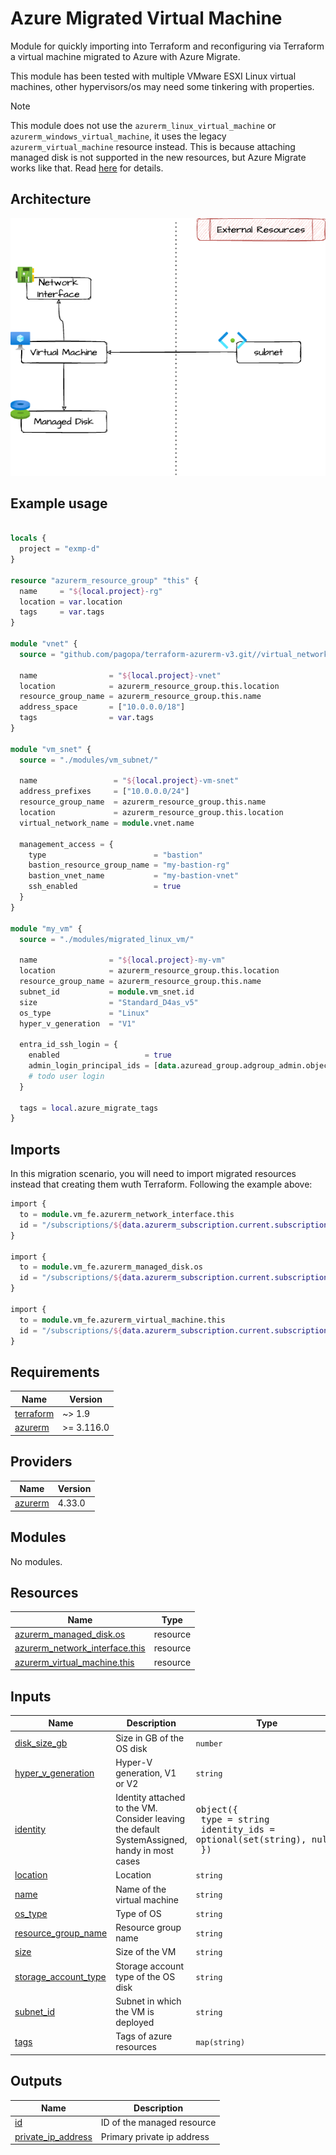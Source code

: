 # Azure Migrated Virtual Machine

Module for quickly importing into Terraform and reconfiguring via
Terraform a virtual machine migrated to Azure with Azure Migrate.

This module has been tested with multiple VMware ESXI Linux virtual
machines, other hypervisors/os may need some tinkering with
properties.

> [!NOTE] 
> This module does not use the `azurerm_linux_virtual_machine`
> or `azurerm_windows_virtual_machine`, it uses the legacy
> `azurerm_virtual_machine` resource instead. This is because
> attaching managed disk is not supported in the new resources, but
> Azure Migrate works like that. Read
> [here](https://github.com/hashicorp/terraform-provider-azurerm/issues/7269#issuecomment-641737978)
> for details.

## Architecture

![architecture](./docs/module-arch.drawio.png)

## Example usage

```terraform

locals {
  project = "exmp-d"
}

resource "azurerm_resource_group" "this" {
  name     = "${local.project}-rg"
  location = var.location
  tags     = var.tags
}

module "vnet" {
  source = "github.com/pagopa/terraform-azurerm-v3.git//virtual_network?ref=v8.44.3"

  name                = "${local.project}-vnet"
  location            = azurerm_resource_group.this.location
  resource_group_name = azurerm_resource_group.this.name
  address_space       = ["10.0.0.0/18"]
  tags                = var.tags
}

module "vm_snet" {
  source = "./modules/vm_subnet/"

  name                 = "${local.project}-vm-snet"
  address_prefixes     = ["10.0.0.0/24"]
  resource_group_name  = azurerm_resource_group.this.name
  location             = azurerm_resource_group.this.location
  virtual_network_name = module.vnet.name

  management_access = {
    type                        = "bastion"
    bastion_resource_group_name = "my-bastion-rg"
    bastion_vnet_name           = "my-bastion-vnet"
    ssh_enabled                 = true
  }
}

module "my_vm" {
  source = "./modules/migrated_linux_vm/"

  name                = "${local.project}-my-vm"
  location            = azurerm_resource_group.this.location
  resource_group_name = azurerm_resource_group.this.name
  subnet_id           = module.vm_snet.id
  size                = "Standard_D4as_v5"
  os_type             = "Linux"
  hyper_v_generation  = "V1"

  entra_id_ssh_login = {
    enabled                   = true
    admin_login_principal_ids = [data.azuread_group.adgroup_admin.object_id]
    # todo user login
  }

  tags = local.azure_migrate_tags
}
```

## Imports

In this migration scenario, you will need to import migrated resources
instead that creating them wuth Terraform. Following the example
above:

```terraform
import {
  to = module.vm_fe.azurerm_network_interface.this
  id = "/subscriptions/${data.azurerm_subscription.current.subscription_id}/resourceGroups/${local.project}-rg/providers/Microsoft.Network/networkInterfaces/nic-${local.project}-fe-vm-00"
}

import {
  to = module.vm_fe.azurerm_managed_disk.os
  id = "/subscriptions/${data.azurerm_subscription.current.subscription_id}/resourceGroups/${local.project}-rg/providers/Microsoft.Compute/disks/${local.project}-my-vm-OSdisk-00"
}

import {
  to = module.vm_fe.azurerm_virtual_machine.this
  id = "/subscriptions/${data.azurerm_subscription.current.subscription_id}/resourceGroups/${local.project}-rg/providers/Microsoft.Compute/virtualMachines/${local.project}-my-vm"
}

```

<!-- markdownlint-disable -->
<!-- BEGIN_TF_DOCS -->
## Requirements

| Name | Version |
|------|---------|
| <a name="requirement_terraform"></a> [terraform](#requirement\_terraform) | ~> 1.9 |
| <a name="requirement_azurerm"></a> [azurerm](#requirement\_azurerm) | >= 3.116.0 |

## Providers

| Name | Version |
|------|---------|
| <a name="provider_azurerm"></a> [azurerm](#provider\_azurerm) | 4.33.0 |

## Modules

No modules.

## Resources

| Name | Type |
|------|------|
| [azurerm_managed_disk.os](https://registry.terraform.io/providers/hashicorp/azurerm/latest/docs/resources/managed_disk) | resource |
| [azurerm_network_interface.this](https://registry.terraform.io/providers/hashicorp/azurerm/latest/docs/resources/network_interface) | resource |
| [azurerm_virtual_machine.this](https://registry.terraform.io/providers/hashicorp/azurerm/latest/docs/resources/virtual_machine) | resource |

## Inputs

| Name | Description | Type | Default | Required |
|------|-------------|------|---------|:--------:|
| <a name="input_disk_size_gb"></a> [disk\_size\_gb](#input\_disk\_size\_gb) | Size in GB of the OS disk | `number` | n/a | yes |
| <a name="input_hyper_v_generation"></a> [hyper\_v\_generation](#input\_hyper\_v\_generation) | Hyper-V generation, V1 or V2 | `string` | n/a | yes |
| <a name="input_identity"></a> [identity](#input\_identity) | Identity attached to the VM. Consider leaving the default SystemAssigned, handy in most cases | <pre>object({<br/>    type         = string<br/>    identity_ids = optional(set(string), null)<br/>  })</pre> | <pre>{<br/>  "identity_ids": null,<br/>  "type": "SystemAssigned"<br/>}</pre> | no |
| <a name="input_location"></a> [location](#input\_location) | Location | `string` | n/a | yes |
| <a name="input_name"></a> [name](#input\_name) | Name of the virtual machine | `string` | n/a | yes |
| <a name="input_os_type"></a> [os\_type](#input\_os\_type) | Type of OS | `string` | n/a | yes |
| <a name="input_resource_group_name"></a> [resource\_group\_name](#input\_resource\_group\_name) | Resource group name | `string` | n/a | yes |
| <a name="input_size"></a> [size](#input\_size) | Size of the VM | `string` | n/a | yes |
| <a name="input_storage_account_type"></a> [storage\_account\_type](#input\_storage\_account\_type) | Storage account type of the OS disk | `string` | `"StandardSSD_LRS"` | no |
| <a name="input_subnet_id"></a> [subnet\_id](#input\_subnet\_id) | Subnet in which the VM is deployed | `string` | n/a | yes |
| <a name="input_tags"></a> [tags](#input\_tags) | Tags of azure resources | `map(string)` | `{}` | no |

## Outputs

| Name | Description |
|------|-------------|
| <a name="output_id"></a> [id](#output\_id) | ID of the managed resource |
| <a name="output_private_ip_address"></a> [private\_ip\_address](#output\_private\_ip\_address) | Primary private ip address |
<!-- END_TF_DOCS -->
